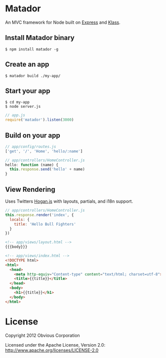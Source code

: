 # Matador
An MVC framework for Node built on [Express](http://expressjs.com) and [Klass](https://github.com/ded/klass).

## Install Matador binary
    $ npm install matador -g

## Create an app
    $ matador build ./my-app/

## Start your app
    $ cd my-app
    $ node server.js

``` js
// app.js
require('matador').listen(3000)
```

## Build on your app

``` js
// app/config/routes.js
['get', '/', 'Home', 'hello/:name']

// app/controllers/HomeController.js
hello: function (name) {
  this.response.send('hello' + name)
}
```

## View Rendering
Uses Twitters [Hogan.js](http://twitter.github.com/hogan.js/) with layouts, partials, and i18n support.

``` js
// app/controllers/HomeController.js
this.response.render('index', {
  locals: {
    title: 'Hello Bull Fighters'
  }
})
```

``` html
<!-- app/views/layout.html -->
{{{body}}}
```

``` html
<!-- app/views/index.html -->
<!DOCTYPE html>
<html>
  <head>
    <meta http-equiv="Content-type" content="text/html; charset=utf-8">
    <title>{{title}}</title>
  </head>
  <body>
    <h1>{{title}}</h1>
  </body>
</html>
```

# License

Copyright 2012 Obvious Corporation

Licensed under the Apache License, Version 2.0: http://www.apache.org/licenses/LICENSE-2.0
